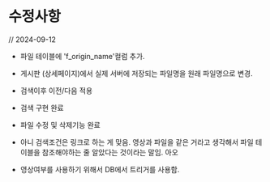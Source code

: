 # 수정사항
// 2024-09-12
- 파일 테이블에 'f_origin_name'컬럼 추가.
- 게시판 (상세페이지)에서 실제 서버에 저장되는 파일명을 원래 파일명으로 변경.
- 검색이후 이전/다음 적용
- 검색 구현 완료
- 파일 수정 및 삭제기능 완료
  

- 아니 검색조건은 링크로 하는 게 맞음. 영상과 파일을 같은 거라고 생각해서 파일 테이블을 참조해야하는 줄 알았다는 것이라는 말임. 아오
- 영상여부를 사용하기 위해서 DB에서 트리거를 사용함.

  
